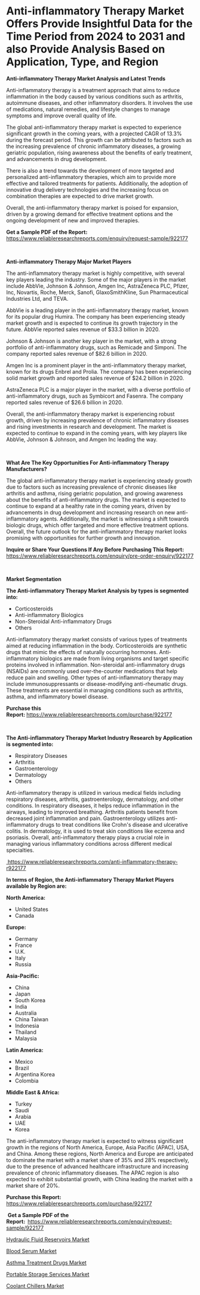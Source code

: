 <p><h1>Anti-inflammatory Therapy Market Offers Provide Insightful Data for the Time Period from 2024 to 2031 and also Provide Analysis Based on Application, Type, and Region</h1></p><p><strong>Anti-inflammatory Therapy Market Analysis and Latest Trends</strong></p>
<p><p>Anti-inflammatory therapy is a treatment approach that aims to reduce inflammation in the body caused by various conditions such as arthritis, autoimmune diseases, and other inflammatory disorders. It involves the use of medications, natural remedies, and lifestyle changes to manage symptoms and improve overall quality of life.</p><p>The global anti-inflammatory therapy market is expected to experience significant growth in the coming years, with a projected CAGR of 13.3% during the forecast period. This growth can be attributed to factors such as the increasing prevalence of chronic inflammatory diseases, a growing geriatric population, rising awareness about the benefits of early treatment, and advancements in drug development.</p><p>There is also a trend towards the development of more targeted and personalized anti-inflammatory therapies, which aim to provide more effective and tailored treatments for patients. Additionally, the adoption of innovative drug delivery technologies and the increasing focus on combination therapies are expected to drive market growth.</p><p>Overall, the anti-inflammatory therapy market is poised for expansion, driven by a growing demand for effective treatment options and the ongoing development of new and improved therapies.</p></p>
<p><strong>Get a Sample PDF of the Report:&nbsp;</strong> <a href="https://www.reliableresearchreports.com/enquiry/request-sample/922177">https://www.reliableresearchreports.com/enquiry/request-sample/922177</a></p>
<p>&nbsp;</p>
<p><strong>Anti-inflammatory Therapy Major Market Players</strong></p>
<p><p>The anti-inflammatory therapy market is highly competitive, with several key players leading the industry. Some of the major players in the market include AbbVie, Johnson & Johnson, Amgen Inc, AstraZeneca PLC, Pfizer, Inc, Novartis, Roche, Merck, Sanofi, GlaxoSmithKline, Sun Pharmaceutical Industries Ltd, and TEVA.</p><p>AbbVie is a leading player in the anti-inflammatory therapy market, known for its popular drug Humira. The company has been experiencing steady market growth and is expected to continue its growth trajectory in the future. AbbVie reported sales revenue of $33.3 billion in 2020.</p><p>Johnson & Johnson is another key player in the market, with a strong portfolio of anti-inflammatory drugs, such as Remicade and Simponi. The company reported sales revenue of $82.6 billion in 2020.</p><p>Amgen Inc is a prominent player in the anti-inflammatory therapy market, known for its drugs Enbrel and Prolia. The company has been experiencing solid market growth and reported sales revenue of $24.2 billion in 2020.</p><p>AstraZeneca PLC is a major player in the market, with a diverse portfolio of anti-inflammatory drugs, such as Symbicort and Fasenra. The company reported sales revenue of $26.6 billion in 2020.</p><p>Overall, the anti-inflammatory therapy market is experiencing robust growth, driven by increasing prevalence of chronic inflammatory diseases and rising investments in research and development. The market is expected to continue to expand in the coming years, with key players like AbbVie, Johnson & Johnson, and Amgen Inc leading the way.</p></p>
<p>&nbsp;</p>
<p><strong>What Are The Key Opportunities For Anti-inflammatory Therapy Manufacturers?</strong></p>
<p><p>The global anti-inflammatory therapy market is experiencing steady growth due to factors such as increasing prevalence of chronic diseases like arthritis and asthma, rising geriatric population, and growing awareness about the benefits of anti-inflammatory drugs. The market is expected to continue to expand at a healthy rate in the coming years, driven by advancements in drug development and increasing research on new anti-inflammatory agents. Additionally, the market is witnessing a shift towards biologic drugs, which offer targeted and more effective treatment options. Overall, the future outlook for the anti-inflammatory therapy market looks promising with opportunities for further growth and innovation.</p></p>
<p><strong>Inquire or Share Your Questions If Any Before Purchasing This Report:</strong> <a href="https://www.reliableresearchreports.com/enquiry/pre-order-enquiry/922177">https://www.reliableresearchreports.com/enquiry/pre-order-enquiry/922177</a></p>
<p>&nbsp;</p>
<p><strong>Market Segmentation</strong></p>
<p><strong>The Anti-inflammatory Therapy Market Analysis by types is segmented into:</strong></p>
<p><ul><li>Corticosteroids</li><li>Anti-inflammatory Biologics</li><li>Non-Steroidal Anti-inflammatory Drugs</li><li>Others</li></ul></p>
<p><p>Anti-inflammatory therapy market consists of various types of treatments aimed at reducing inflammation in the body. Corticosteroids are synthetic drugs that mimic the effects of naturally occurring hormones. Anti-inflammatory biologics are made from living organisms and target specific proteins involved in inflammation. Non-steroidal anti-inflammatory drugs (NSAIDs) are commonly used over-the-counter medications that help reduce pain and swelling. Other types of anti-inflammatory therapy may include immunosuppressants or disease-modifying anti-rheumatic drugs. These treatments are essential in managing conditions such as arthritis, asthma, and inflammatory bowel disease.</p></p>
<p><strong>Purchase this Report:&nbsp;</strong><a href="https://www.reliableresearchreports.com/purchase/922177">https://www.reliableresearchreports.com/purchase/922177</a></p>
<p>&nbsp;</p>
<p><strong>The Anti-inflammatory Therapy Market Industry Research by Application is segmented into:</strong></p>
<p><ul><li>Respiratory Diseases</li><li>Arthritis</li><li>Gastroenterology</li><li>Dermatology</li><li>Others</li></ul></p>
<p><p>Anti-inflammatory therapy is utilized in various medical fields including respiratory diseases, arthritis, gastroenterology, dermatology, and other conditions. In respiratory diseases, it helps reduce inflammation in the airways, leading to improved breathing. Arthritis patients benefit from decreased joint inflammation and pain. Gastroenterology utilizes anti-inflammatory drugs to treat conditions like Crohn's disease and ulcerative colitis. In dermatology, it is used to treat skin conditions like eczema and psoriasis. Overall, anti-inflammatory therapy plays a crucial role in managing various inflammatory conditions across different medical specialties.</p></p>
<p><a href="https://www.reliableresearchreports.com/anti-inflammatory-therapy-r922177">&nbsp;https://www.reliableresearchreports.com/anti-inflammatory-therapy-r922177</a></p>
<p><strong>In terms of Region, the Anti-inflammatory Therapy Market Players available by Region are:</strong></p>
<p>
    <p> <strong> North America: </strong>
        <ul>
            <li>United States</li>
            <li>Canada</li>
        </ul>
        </p> 
    <p> <strong> Europe: </strong>
        <ul>
            <li>Germany</li>
            <li>France</li>
            <li>U.K.</li>
            <li>Italy</li>
            <li>Russia</li>
        </ul>
        </p> 
    <p> <strong> Asia-Pacific: </strong>
        <ul>
            <li>China</li>
            <li>Japan</li>
            <li>South Korea</li>
            <li>India</li>
            <li>Australia</li>
            <li>China Taiwan</li>
            <li>Indonesia</li>
            <li>Thailand</li>
            <li>Malaysia</li>
        </ul>
        </p> 
    <p> <strong> Latin America: </strong>
        <ul>
            <li>Mexico</li>
            <li>Brazil</li>
            <li>Argentina Korea</li>
            <li>Colombia</li>
        </ul>
        </p> 
    <p> <strong> Middle East & Africa: </strong>
        <ul>
            <li>Turkey</li>
            <li>Saudi</li>
            <li>Arabia</li>
            <li>UAE</li>
            <li>Korea</li>
        </ul>
    </p>
    </p>
<p><p>The anti-inflammatory therapy market is expected to witness significant growth in the regions of North America, Europe, Asia Pacific (APAC), USA, and China. Among these regions, North America and Europe are anticipated to dominate the market with a market share of 35% and 28% respectively, due to the presence of advanced healthcare infrastructure and increasing prevalence of chronic inflammatory diseases. The APAC region is also expected to exhibit substantial growth, with China leading the market with a market share of 20%.</p></p>
<p><strong>Purchase this Report: </strong><a href="https://www.reliableresearchreports.com/purchase/922177">https://www.reliableresearchreports.com/purchase/922177</a></p>
<p>&nbsp;<strong>Get a Sample PDF of the Report:&nbsp;&nbsp;</strong><a href="https://www.reliableresearchreports.com/enquiry/request-sample/922177">https://www.reliableresearchreports.com/enquiry/request-sample/922177</a></p>
<p><strong></strong></p>
<p><p><a href="https://medium.com/@colin.burgess8756/hydraulic-fluid-reservoirs-market-size-is-growing-at-cagr-of-9-3-7688b8e1bcec">Hydraulic Fluid Reservoirs Market</a></p><p><a href="https://github.com/ranaacryptoaddmin/Market-Research-Report-List-1/blob/main/blood-serum-market.md">Blood Serum Market</a></p><p><a href="https://github.com/jadenRaynor/Market-Research-Report-List-1/blob/main/asthma-treatment-drugs-market.md">Asthma Treatment Drugs Market</a></p><p><a href="https://medium.com/@dereodrews76856/portable-storage-services-market-size-by-type-moving-storage-moving-and-storage-by-product-9ae8128977ff">Portable Storage Services Market</a></p><p><a href="https://medium.com/@max.sanderson5645/coolant-chillers-market-a-global-and-regional-analysis-2024-2031-57901780ca3d">Coolant Chillers Market</a></p></p>